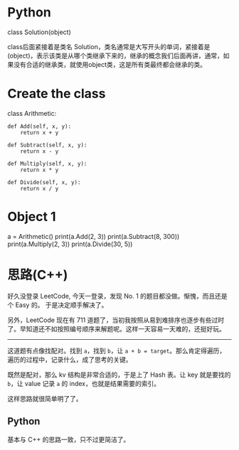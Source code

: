 # Python
class Solution(object) 

class后面紧接着是类名 Solution，类名通常是大写开头的单词，紧接着是(object)，表示该类是从哪个类继承下来的，继承的概念我们后面再讲，通常，如果没有合适的继承类，就使用object类，这是所有类最终都会继承的类。

# Create the class
class Arithmetic:

    def Add(self, x, y):
        return x + y

    def Subtract(self, x, y):
        return x - y
				
    def Multiply(self, x, y):
        return x * y

    def Divide(self, x, y):
        return x / y

# Object 1
a = Arithmetic()
print(a.Add(2, 3))
print(a.Subtract(8, 300))
print(a.Multiply(2, 3))
print(a.Divide(30, 5))


# 思路(C++)

好久没登录 LeetCode, 今天一登录，发现 No. 1 的题目都没做。惭愧，而且还是个 Easy 的。
于是决定顺手解决了。

另外，LeetCode 现在有 711 道题了，当初我按照从易到难排序也逐步有些过时了。早知道还不如按照编号顺序来解题呢。这样一天容易一天难的，还挺好玩。

----

这道题有点像找配对。找到 `a`，找到 `b`，让 `a + b = target`。那么肯定得遍历，遍历的过程中，记录什么，成了思考的关键。

既然是配对，那么 kv 结构是非常合适的，于是上了 Hash 表。让 key 就是要找的 `b`，让 value 记录 `a` 的 index，也就是结果需要的索引。

这样思路就很简单明了了。

## Python

基本与 C++ 的思路一致，只不过更简洁了。
